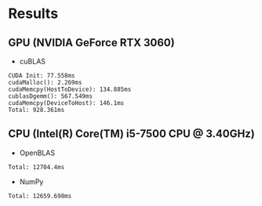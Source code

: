 # Results

## GPU (NVIDIA GeForce RTX 3060)
* cuBLAS
```
CUDA Init: 77.558ms
cudaMalloc(): 2.269ms
cudaMemcpy(HostToDevice): 134.885ms
cublasDgemm(): 567.549ms
cudaMemcpy(DeviceToHost): 146.1ms
Total: 928.361ms
```

## CPU (Intel(R) Core(TM) i5-7500 CPU @ 3.40GHz)

* OpenBLAS
```
Total: 12704.4ms
```

* NumPy
```
Total: 12659.698ms
```
